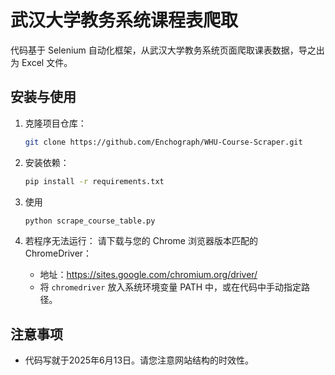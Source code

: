 # 武汉大学教务系统课程表爬取

代码基于 Selenium 自动化框架，从武汉大学教务系统页面爬取课表数据，导之出为 Excel 文件。

## 安装与使用

1. 克隆项目仓库：

   ```bash
   git clone https://github.com/Enchograph/WHU-Course-Scraper.git
   ```

2. 安装依赖：

   ```bash
   pip install -r requirements.txt
   ```
  
3. 使用

   ```bash
   python scrape_course_table.py
   ```

4. 若程序无法运行：
  请下载与您的 Chrome 浏览器版本匹配的 ChromeDriver：
   - 地址：https://sites.google.com/chromium.org/driver/
   - 将 `chromedriver` 放入系统环境变量 PATH 中，或在代码中手动指定路径。


## 注意事项

- 代码写就于2025年6月13日。请您注意网站结构的时效性。
